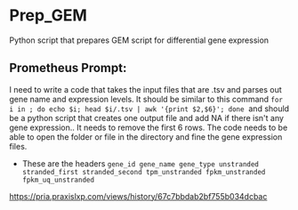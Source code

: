 # Prep_GEM
Python script that prepares GEM script for differential gene expression
## Prometheus Prompt:
I need to write a code that takes the input files that are .tsv and parses out gene name and expression levels. It should be similar to this command `for i in ; do echo $i; head $i/.tsv | awk '{print $2,$6}'; done`  and should be a python script that creates one output file and add NA if there isn't any gene expression.. It needs to remove the first 6 rows. The code needs to be able to open the folder or file in the directory and fine the gene expression files.

- These are the headers `gene_id gene_name gene_type unstranded stranded_first stranded_second tpm_unstranded fpkm_unstranded fpkm_uq_unstranded` 

https://pria.praxislxp.com/views/history/67c7bbdab2bf755b034dcbac
